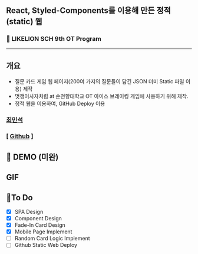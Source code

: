 ## React, Styled-Components를 이용해 만든 정적(static) 웹

### 🦁 LIKELION SCH 9th OT Program

---

## 개요

- 질문 카드 게임 웹 페이지(200여 가지의 질문들이 담긴 JSON 더미 Static 파일 이용) 제작
- 멋쟁이사자처럼 at 순천향대학교 OT 아이스 브레이킹 게임에 사용하기 위해 제작.
- 정적 웹을 이용하여, GitHub Deploy 이용

### [최민석](https://github.com/alstn2468)

### [ [Github](https://github.com/minsgy) ]<br/>

## 🔗 DEMO (미완)

## GIF

## 📃To Do

- [x] SPA Design
- [x] Component Design
- [x] Fade-In Card Design
- [x] Mobile Page Implement
- [ ] Random Card Logic Implement
- [ ] Github Static Web Deploy
